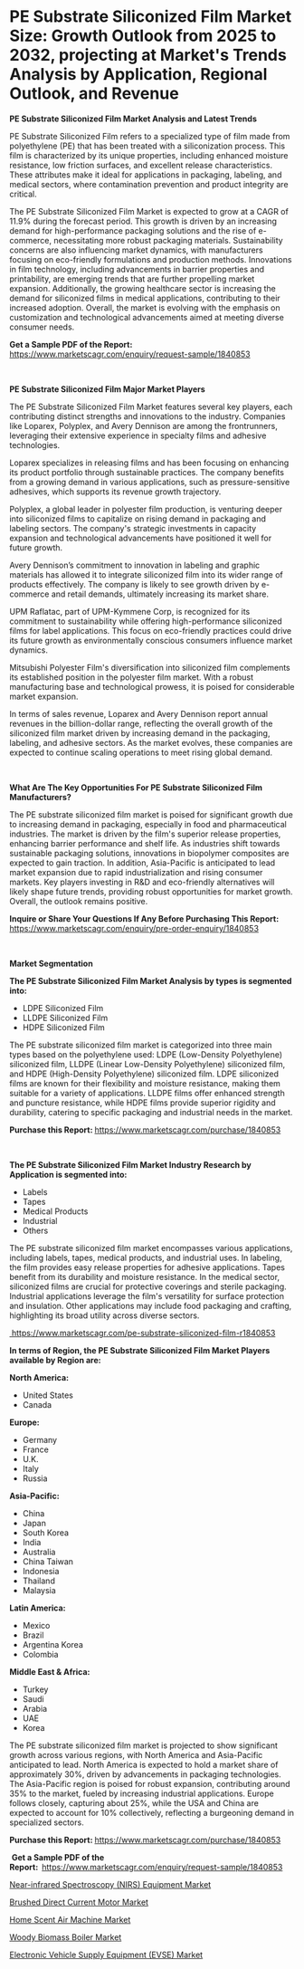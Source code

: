 <p><h1>PE Substrate Siliconized Film Market Size: Growth Outlook from 2025 to 2032, projecting at Market's Trends Analysis by Application, Regional Outlook, and Revenue</h1></p><p><strong>PE Substrate Siliconized Film Market Analysis and Latest Trends</strong></p>
<p><p>PE Substrate Siliconized Film refers to a specialized type of film made from polyethylene (PE) that has been treated with a siliconization process. This film is characterized by its unique properties, including enhanced moisture resistance, low friction surfaces, and excellent release characteristics. These attributes make it ideal for applications in packaging, labeling, and medical sectors, where contamination prevention and product integrity are critical.</p><p>The PE Substrate Siliconized Film Market is expected to grow at a CAGR of 11.9% during the forecast period. This growth is driven by an increasing demand for high-performance packaging solutions and the rise of e-commerce, necessitating more robust packaging materials. Sustainability concerns are also influencing market dynamics, with manufacturers focusing on eco-friendly formulations and production methods. Innovations in film technology, including advancements in barrier properties and printability, are emerging trends that are further propelling market expansion. Additionally, the growing healthcare sector is increasing the demand for siliconized films in medical applications, contributing to their increased adoption. Overall, the market is evolving with the emphasis on customization and technological advancements aimed at meeting diverse consumer needs.</p></p>
<p><strong>Get a Sample PDF of the Report:&nbsp;</strong> <a href="https://www.marketscagr.com/enquiry/request-sample/1840853?utm_campaign=3163&utm_medium=2&utm_source=Github&utm_content=ia&utm_term=03042025&utm_id=pe-substrate-siliconized-film">https://www.marketscagr.com/enquiry/request-sample/1840853</a></p>
<p>&nbsp;</p>
<p><strong>PE Substrate Siliconized Film Major Market Players</strong></p>
<p><p>The PE Substrate Siliconized Film Market features several key players, each contributing distinct strengths and innovations to the industry. Companies like Loparex, Polyplex, and Avery Dennison are among the frontrunners, leveraging their extensive experience in specialty films and adhesive technologies.</p><p>Loparex specializes in releasing films and has been focusing on enhancing its product portfolio through sustainable practices. The company benefits from a growing demand in various applications, such as pressure-sensitive adhesives, which supports its revenue growth trajectory.</p><p>Polyplex, a global leader in polyester film production, is venturing deeper into siliconized films to capitalize on rising demand in packaging and labeling sectors. The company's strategic investments in capacity expansion and technological advancements have positioned it well for future growth.</p><p>Avery Dennison’s commitment to innovation in labeling and graphic materials has allowed it to integrate siliconized film into its wider range of products effectively. The company is likely to see growth driven by e-commerce and retail demands, ultimately increasing its market share.</p><p>UPM Raflatac, part of UPM-Kymmene Corp, is recognized for its commitment to sustainability while offering high-performance siliconized films for label applications. This focus on eco-friendly practices could drive its future growth as environmentally conscious consumers influence market dynamics.</p><p>Mitsubishi Polyester Film's diversification into siliconized film complements its established position in the polyester film market. With a robust manufacturing base and technological prowess, it is poised for considerable market expansion.</p><p>In terms of sales revenue, Loparex and Avery Dennison report annual revenues in the billion-dollar range, reflecting the overall growth of the siliconized film market driven by increasing demand in the packaging, labeling, and adhesive sectors. As the market evolves, these companies are expected to continue scaling operations to meet rising global demand.</p></p>
<p>&nbsp;</p>
<p><strong>What Are The Key Opportunities For PE Substrate Siliconized Film Manufacturers?</strong></p>
<p><p>The PE substrate siliconized film market is poised for significant growth due to increasing demand in packaging, especially in food and pharmaceutical industries. The market is driven by the film's superior release properties, enhancing barrier performance and shelf life. As industries shift towards sustainable packaging solutions, innovations in biopolymer composites are expected to gain traction. In addition, Asia-Pacific is anticipated to lead market expansion due to rapid industrialization and rising consumer markets. Key players investing in R&D and eco-friendly alternatives will likely shape future trends, providing robust opportunities for market growth. Overall, the outlook remains positive.</p></p>
<p><strong>Inquire or Share Your Questions If Any Before Purchasing This Report:</strong> <a href="https://www.marketscagr.com/enquiry/pre-order-enquiry/1840853?utm_campaign=3163&utm_medium=2&utm_source=Github&utm_content=ia&utm_term=03042025&utm_id=pe-substrate-siliconized-film">https://www.marketscagr.com/enquiry/pre-order-enquiry/1840853</a></p>
<p>&nbsp;</p>
<p><strong>Market Segmentation</strong></p>
<p><strong>The PE Substrate Siliconized Film Market Analysis by types is segmented into:</strong></p>
<p><ul><li>LDPE Siliconized Film</li><li>LLDPE Siliconized Film</li><li>HDPE Siliconized Film</li></ul></p>
<p><p>The PE substrate siliconized film market is categorized into three main types based on the polyethylene used: LDPE (Low-Density Polyethylene) siliconized film, LLDPE (Linear Low-Density Polyethylene) siliconized film, and HDPE (High-Density Polyethylene) siliconized film. LDPE siliconized films are known for their flexibility and moisture resistance, making them suitable for a variety of applications. LLDPE films offer enhanced strength and puncture resistance, while HDPE films provide superior rigidity and durability, catering to specific packaging and industrial needs in the market.</p></p>
<p><strong>Purchase this Report:&nbsp;</strong><a href="https://www.marketscagr.com/purchase/1840853?utm_campaign=3163&utm_medium=2&utm_source=Github&utm_content=ia&utm_term=03042025&utm_id=pe-substrate-siliconized-film">https://www.marketscagr.com/purchase/1840853</a></p>
<p>&nbsp;</p>
<p><strong>The PE Substrate Siliconized Film Market Industry Research by Application is segmented into:</strong></p>
<p><ul><li>Labels</li><li>Tapes</li><li>Medical Products</li><li>Industrial</li><li>Others</li></ul></p>
<p><p>The PE substrate siliconized film market encompasses various applications, including labels, tapes, medical products, and industrial uses. In labeling, the film provides easy release properties for adhesive applications. Tapes benefit from its durability and moisture resistance. In the medical sector, siliconized films are crucial for protective coverings and sterile packaging. Industrial applications leverage the film's versatility for surface protection and insulation. Other applications may include food packaging and crafting, highlighting its broad utility across diverse sectors.</p></p>
<p><a href="https://www.marketscagr.com/pe-substrate-siliconized-film-r1840853?utm_campaign=3163&utm_medium=2&utm_source=Github&utm_content=ia&utm_term=03042025&utm_id=pe-substrate-siliconized-film">&nbsp;https://www.marketscagr.com/pe-substrate-siliconized-film-r1840853</a></p>
<p><strong>In terms of Region, the PE Substrate Siliconized Film Market Players available by Region are:</strong></p>
<p>
    <p> <strong> North America: </strong>
        <ul>
            <li>United States</li>
            <li>Canada</li>
        </ul>
        </p> 
    <p> <strong> Europe: </strong>
        <ul>
            <li>Germany</li>
            <li>France</li>
            <li>U.K.</li>
            <li>Italy</li>
            <li>Russia</li>
        </ul>
        </p> 
    <p> <strong> Asia-Pacific: </strong>
        <ul>
            <li>China</li>
            <li>Japan</li>
            <li>South Korea</li>
            <li>India</li>
            <li>Australia</li>
            <li>China Taiwan</li>
            <li>Indonesia</li>
            <li>Thailand</li>
            <li>Malaysia</li>
        </ul>
        </p> 
    <p> <strong> Latin America: </strong>
        <ul>
            <li>Mexico</li>
            <li>Brazil</li>
            <li>Argentina Korea</li>
            <li>Colombia</li>
        </ul>
        </p> 
    <p> <strong> Middle East & Africa: </strong>
        <ul>
            <li>Turkey</li>
            <li>Saudi</li>
            <li>Arabia</li>
            <li>UAE</li>
            <li>Korea</li>
        </ul>
    </p>
    </p>
<p><p>The PE substrate siliconized film market is projected to show significant growth across various regions, with North America and Asia-Pacific anticipated to lead. North America is expected to hold a market share of approximately 30%, driven by advancements in packaging technologies. The Asia-Pacific region is poised for robust expansion, contributing around 35% to the market, fueled by increasing industrial applications. Europe follows closely, capturing about 25%, while the USA and China are expected to account for 10% collectively, reflecting a burgeoning demand in specialized sectors.</p></p>
<p><strong>Purchase this Report: </strong><a href="https://www.marketscagr.com/purchase/1840853?utm_campaign=3163&utm_medium=2&utm_source=Github&utm_content=ia&utm_term=03042025&utm_id=pe-substrate-siliconized-film">https://www.marketscagr.com/purchase/1840853</a></p>
<p>&nbsp;<strong>Get a Sample PDF of the Report:&nbsp;&nbsp;</strong><a href="https://www.marketscagr.com/enquiry/request-sample/1840853?utm_campaign=3163&utm_medium=2&utm_source=Github&utm_content=ia&utm_term=03042025&utm_id=pe-substrate-siliconized-film">https://www.marketscagr.com/enquiry/request-sample/1840853</a></p>
<p><strong></strong></p>
<p><p><a href="https://www.linkedin.com/pulse/comprehensive-market-analysis-near-infrared-spectroscopy-pdqqf?utm_campaign=3163&utm_medium=2&utm_source=Github&utm_content=ia&utm_term=03042025&utm_id=pe-substrate-siliconized-film">Near-infrared Spectroscopy (NIRS) Equipment Market</a></p><p><a href="https://www.linkedin.com/pulse/brushed-direct-current-motor-market-report-driving-growth-industry-rx1pf?utm_campaign=3163&utm_medium=2&utm_source=Github&utm_content=ia&utm_term=03042025&utm_id=pe-substrate-siliconized-film">Brushed Direct Current Motor Market</a></p><p><a href="https://www.linkedin.com/pulse/global-home-scent-air-machine-market-opportunities-challenges2025-xnerf?utm_campaign=3163&utm_medium=2&utm_source=Github&utm_content=ia&utm_term=03042025&utm_id=pe-substrate-siliconized-film">Home Scent Air Machine Market</a></p><p><a href="https://www.linkedin.com/pulse/growth-projections-woody-biomass-boiler-market-from-2025-2032-bbuyf?utm_campaign=3163&utm_medium=2&utm_source=Github&utm_content=ia&utm_term=03042025&utm_id=pe-substrate-siliconized-film">Woody Biomass Boiler Market</a></p><p><a href="https://www.linkedin.com/pulse/revenue-demand-electronic-vehicle-supply-equipment-evse-4ygyf?utm_campaign=3163&utm_medium=2&utm_source=Github&utm_content=ia&utm_term=03042025&utm_id=pe-substrate-siliconized-film">Electronic Vehicle Supply Equipment  (EVSE) Market</a></p></p>